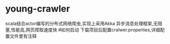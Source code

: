 # young-crawler
scala结合actor编写的分布式网络爬虫,实现上采用Akka 异步消息处理框架,无阻塞,性能高,网页爬取速度快
#如何启动
下载项目后配置cralwer.properties,详细配置文件里有注释
